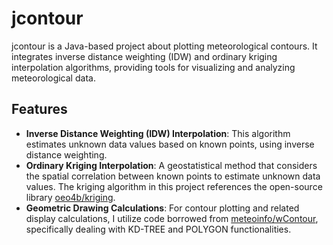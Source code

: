 # jcontour

jcontour is a Java-based project about plotting meteorological contours. It integrates inverse distance weighting (IDW) and ordinary kriging interpolation algorithms, providing tools for visualizing and analyzing meteorological data.

## Features

- **Inverse Distance Weighting (IDW) Interpolation**: This algorithm estimates unknown data values based on known points, using inverse distance weighting.
- **Ordinary Kriging Interpolation**: A geostatistical method that considers the spatial correlation between known points to estimate unknown data values. The kriging algorithm in this project references the open-source library [oeo4b/kriging](https://github.com/oeo4b/kriging).
- **Geometric Drawing Calculations**: For contour plotting and related display calculations, I utilize code borrowed from [meteoinfo/wContour](https://github.com/meteoinfo/wContour), specifically dealing with KD-TREE and POLYGON functionalities.

